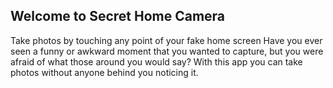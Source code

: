 ## Welcome to Secret Home Camera

Take photos by touching any point of your fake home screen
Have you ever seen a funny or awkward moment that you wanted to capture, but you were afraid of what those around you would say? With this app you can take photos without anyone behind you noticing it.
